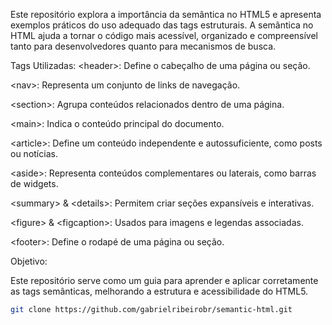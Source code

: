 Este repositório explora a importância da semântica no HTML5 e apresenta exemplos práticos do uso adequado das tags estruturais. A semântica no HTML ajuda a tornar o código mais acessível, organizado e compreensível tanto para desenvolvedores quanto para mecanismos de busca.

Tags Utilizadas:
&lt;header&gt;: Define o cabeçalho de uma página ou seção.

&lt;nav&gt;: Representa um conjunto de links de navegação.

&lt;section&gt;: Agrupa conteúdos relacionados dentro de uma página.

&lt;main&gt;: Indica o conteúdo principal do documento.

&lt;article&gt;: Define um conteúdo independente e autossuficiente, como posts ou notícias.

&lt;aside&gt;: Representa conteúdos complementares ou laterais, como barras de widgets.

&lt;summary&gt; & &lt;details&gt;: Permitem criar seções expansíveis e interativas.

&lt;figure&gt; & &lt;figcaption&gt;: Usados para imagens e legendas associadas.

&lt;footer&gt;: Define o rodapé de uma página ou seção.

Objetivo:

Este repositório serve como um guia para aprender e aplicar corretamente as tags semânticas, melhorando a estrutura e acessibilidade do HTML5.

```bash
git clone https://github.com/gabrielribeirobr/semantic-html.git
```

